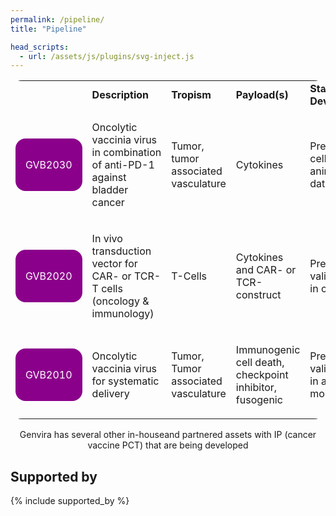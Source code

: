 ```yaml
---
permalink: /pipeline/
title: "Pipeline"

head_scripts:
  - url: /assets/js/plugins/svg-inject.js
---
```


<style>
	.asset {
  	border-radius: 16px;
  	color: white;
  	background-color: DarkMagenta;
  	padding: 1em;
    height: 100%;
	}

  .asset > p {
    margin-bottom: 1em;
    margin-top: 1em;
  }
</style>
<table width="100%" style="border-radius: 18px;">
	<tbody>
		<tr style="font-weight: bold; border-bottom: 2px solid var(--fbc-primary-text)">
			<td>&nbsp;</td>
			<td>Description</td>
			<td>Tropism</td>
			<td>Payload(s)</td>
			<td>Stage of Dev</td>
			<td>Ownership</td>
		</tr>
		<tr>
			<td>
				<div class="asset">
					<p>GVB2030</p>
				</div>
			</td>
			<td>
				<p>Oncolytic vaccinia virus in&nbsp;combination of anti-PD-1 against bladder cancer</p>
			</td>
			<td>
				<p>Tumor, tumor associated vasculature</p>
			</td>
			<td>
				<p>Cytokines</p>
			</td>
			<td>
				<p>Preclinical: cell and animal data</p>
			</td>
			<td>
				<p>1/3<sup>rd</sup> ownership by GVB</p>
			</td>
		</tr>
		<tr>
			<td>
				<div class="asset">
					<p>GVB2020</p>
				</div>
			</td>
			<td>
				<p>In vivo transduction vector for CAR- or TCR-T cells (oncology &amp; immunology)</p>
			</td>
			<td>
				<p>T-Cells</p>
			</td>
			<td>
				<p>Cytokines and CAR- or TCR-construct</p>
			</td>
			<td>
				<p>Preclinical: validated in cells</p>
			</td>
			<td>
				<p>100% owned by GVB</p>
			</td>
		</tr>
		<tr>
			<td>
				<div class="asset">
					<p>GVB2010</p>
				</div>
			</td>
			<td>
				<p>Oncolytic vaccinia virus for systematic delivery</p>
			</td>
			<td>
				<p>Tumor, Tumor associated vasculature</p>
			</td>
			<td>
				<p>Immunogenic cell death, checkpoint inhibitor, fusogenic</p>
			</td>
			<td>
				<p>Preclinical: validated in&nbsp;animal models</p>
			</td>
			<td>
				<p>100% owned by GVB</p>
			</td>
		</tr>
	</tbody>
</table>
<p style="text-align: center;">Genvira has several other in-houseand partnered assets with IP (cancer vaccine PCT) that are being developed</p>


## Supported by
{% include supported_by %}
